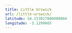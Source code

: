 ```yaml
---
title: Little Urswick
url: /little-urswick/
latitude: 54.153027800000004
longitude: -3.1299605
---
```

